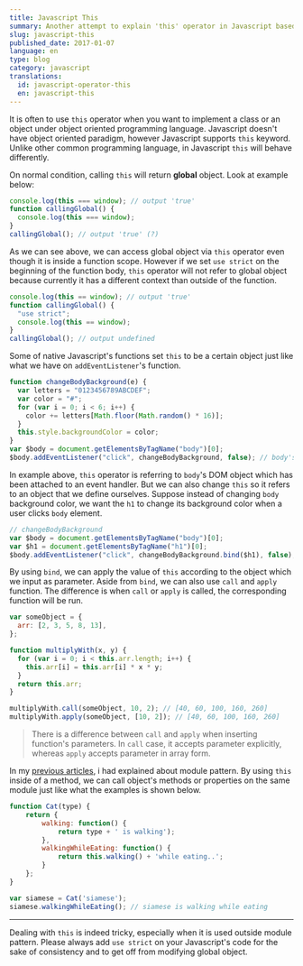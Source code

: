 ```yaml
---
title: Javascript This
summary: Another attempt to explain 'this' operator in Javascript based on my understanding
slug: javascript-this
published_date: 2017-01-07
language: en
type: blog
category: javascript
translations:
  id: javascript-operator-this
  en: javascript-this
---
```


It is often to use `this` operator when you want to implement a class or an object under object oriented programming language. Javascript doesn't have object oriented paradigm, however Javascript supports `this` keyword. Unlike other common programming language, in Javascript `this` will behave differently.

On normal condition, calling `this` will return **global** object. Look at example below:

```js
console.log(this === window); // output 'true'
function callingGlobal() {
  console.log(this === window);
}
callingGlobal(); // output 'true' (?)
```

As we can see above, we can access global object via `this` operator even though it is inside a function scope. However if we set `use strict` on the beginning of the function body, `this` operator will not refer to global object because currently it has a different context than outside of the function.

```js
console.log(this == window); // output 'true'
function callingGlobal() {
  "use strict";
  console.log(this == window);
}
callingGlobal(); // output undefined
```

Some of native Javascript's functions set `this` to be a certain object just like what we have on `addEventListener`'s function.

```js
function changeBodyBackground(e) {
  var letters = "0123456789ABCDEF";
  var color = "#";
  for (var i = 0; i < 6; i++) {
    color += letters[Math.floor(Math.random() * 16)];
  }
  this.style.backgroundColor = color;
}
var $body = document.getElementsByTagName("body")[0];
$body.addEventListener("click", changeBodyBackground, false); // body's background color change when it is clicked
```

In example above, `this` operator is referring to `body`'s DOM object which has been attached to an event handler. But we can also change `this` so it refers to an object that we define ourselves. Suppose instead of changing `body` background color, we want the `h1` to change its background color when a user clicks `body` element.

```js
// changeBodyBackground
var $body = document.getElementsByTagName("body")[0];
var $h1 = document.getElementsByTagName("h1")[0];
$body.addEventListener("click", changeBodyBackground.bind($h1), false); // h1 will change color whenever we click the body
```

By using `bind`, we can apply the value of `this` according to the object which we input as parameter. Aside from `bind`, we can also use `call` and `apply` function. The difference is when `call` or `apply` is called, the corresponding function will be run.

```js
var someObject = {
  arr: [2, 3, 5, 8, 13],
};

function multiplyWith(x, y) {
  for (var i = 0; i < this.arr.length; i++) {
    this.arr[i] = this.arr[i] * x * y;
  }
  return this.arr;
}

multiplyWith.call(someObject, 10, 2); // [40, 60, 100, 160, 260]
multiplyWith.apply(someObject, [10, 2]); // [40, 60, 100, 160, 260]
```

> There is a difference between `call` and `apply` when inserting function's parameters. In `call` case, it accepts parameter explicitly, whereas `apply` accepts parameter in array form.

In my [previous articles](/blog/en/understanding-closure-in-javascript/), i had explained about module pattern. By using `this` inside of a method, we can call object's methods or properties on the same module just like what the examples is shown below.

```js
function Cat(type) {
    return {
        walking: function() {
            return type + ' is walking');
        },
        walkingWhileEating: function() {
            return this.walking() + 'while eating..';
        }
    };
}

var siamese = Cat('siamese');
siamese.walkingWhileEating(); // siamese is walking while eating
```

---

Dealing with `this` is indeed tricky, especially when it is used outside module pattern. Please always add `use strict` on your Javascript's code for the sake of consistency and to get off from modifying global object.
